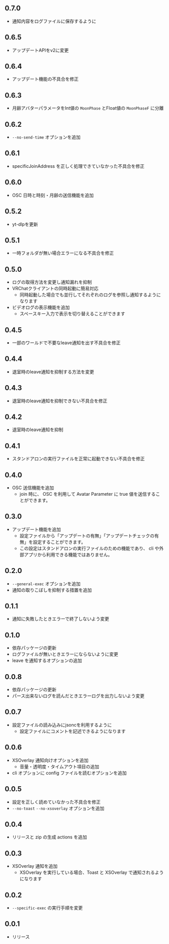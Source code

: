 ## 0.7.0
- 通知内容をログファイルに保存するように

## 0.6.5
- アップデートAPIをv2に変更

## 0.6.4
- アップデート機能の不具合を修正

## 0.6.3
- 月齢アバターパラメータをInt値の `MoonPhase` とFloat値の `MoonPhaseF` に分離

## 0.6.2
- `--no-send-time` オプションを追加

## 0.6.1
- specificJoinAddress を正しく処理できていなかった不具合を修正

## 0.6.0
- OSC 日時と時刻・月齢の送信機能を追加

## 0.5.2
- yt-dlpを更新

## 0.5.1
- 一時フォルダが無い場合エラーになる不具合を修正

## 0.5.0
- ログの取得方法を変更し通知漏れを抑制
- VRChatクライアントの同時起動に簡易対応
  - 同時起動した場合でも並行してそれぞれのログを参照し通知するようになります
- ビデオログの表示機能を追加
  - スペースキー入力で表示を切り替えることができます

## 0.4.5
- 一部のワールドで不要なleave通知を出す不具合を修正

## 0.4.4
- 退室時のleave通知を抑制する方法を変更

## 0.4.3
- 退室時のleave通知を抑制できない不具合を修正

## 0.4.2
- 退室時のleave通知を抑制

## 0.4.1
- スタンドアロンの実行ファイルを正常に起動できない不具合を修正

## 0.4.0
- OSC 送信機能を追加
  - join 時に、 OSC を利用して Avatar Parameter に true 値を送信することができます。

## 0.3.0
- アップデート機能を追加
  - 設定ファイルから「アップデートの有無」「アップデートチェックの有無」を設定することができます。
  - この設定はスタンドアロンの実行ファイルのための機能であり、 cli や外部アプリから利用できる機能ではありません。

## 0.2.0
- `--general-exec` オプションを追加
- 通知の取りこぼしを抑制する措置を追加

## 0.1.1
- 通知に失敗したときエラーで終了しないよう変更

## 0.1.0
- 依存パッケージの更新
- ログファイルが無いときエラーにならないように変更
- leave を通知するオプションの追加

## 0.0.8
- 依存パッケージの更新
- パース出来ないログを読んだときエラーログを出力しないよう変更

## 0.0.7
- 設定ファイルの読み込みにjsoncを利用するように
  - 設定ファイルにコメントを記述できるようになります

## 0.0.6
- XSOverlay 通知向けオプションを追加
  - 音量・透明度・タイムアウト項目の追加
- cli オプションに config ファイルを読むオプションを追加

## 0.0.5
- 設定を正しく読めていなかった不具合を修正
- `--no-toast` `--no-xsoverlay` オプションを追加

## 0.0.4
- リリースと zip の生成 actions を追加

## 0.0.3
- XSOverlay 通知を追加
  - XSOverlay を実行している場合、Toast と XSOverlay で通知されるようになります

## 0.0.2
- `--specific-exec` の実行手順を変更

## 0.0.1
- リリース
